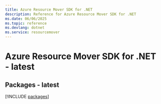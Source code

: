 ```yaml
---
title: Azure Resource Mover SDK for .NET
description: Reference for Azure Resource Mover SDK for .NET
ms.date: 06/06/2025
ms.topic: reference
ms.devlang: dotnet
ms.service: resourcemover
---
```

# Azure Resource Mover SDK for .NET - latest
## Packages - latest
[!INCLUDE [packages](resource-mover-index.md)]